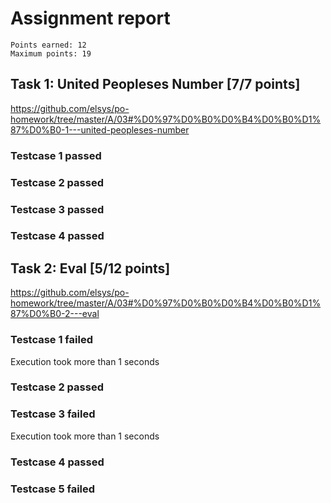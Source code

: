 # Assignment report
```
Points earned: 12
Maximum points: 19
```

## Task 1: United Peopleses Number [7/7 points]
https://github.com/elsys/po-homework/tree/master/A/03#%D0%97%D0%B0%D0%B4%D0%B0%D1%87%D0%B0-1---united-peopleses-number

### Testcase 1 passed
### Testcase 2 passed
### Testcase 3 passed
### Testcase 4 passed

## Task 2: Eval [5/12 points]
https://github.com/elsys/po-homework/tree/master/A/03#%D0%97%D0%B0%D0%B4%D0%B0%D1%87%D0%B0-2---eval

### Testcase 1 failed
Execution took more than 1 seconds
### Testcase 2 passed
### Testcase 3 failed
Execution took more than 1 seconds
### Testcase 4 passed
### Testcase 5 failed
